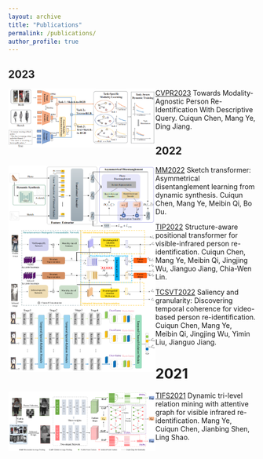 ```yaml
---
layout: archive
title: "Publications"
permalink: /publications/
author_profile: true
---
```


## 2023

<img src='https://github.com/ccq195/ccq195.github.io/blob/master/images/cvpr2023.png' width="300" align="left"> [CVPR2023](https://openaccess.thecvf.com/content/CVPR2023/papers/Chen_Towards_Modality-Agnostic_Person_Re-Identification_With_Descriptive_Query_CVPR_2023_paper.pdf) Towards Modality-Agnostic Person Re-Identification With Descriptive Query. Cuiqun Chen, Mang Ye, Ding Jiang. <strong><span class='show_paper_citations' data='4FA6C0AAAAAJ:qjMakFHDy7sC'></span></strong>

## 2022

<img src="https://github.com/ccq195/ccq195.github.io/blob/master/images/mm2022.png" width="300" align="left" /> [MM2022](https://dl.acm.org/doi/abs/10.1145/3503161.3547993) Sketch transformer: Asymmetrical disentanglement learning from dynamic synthesis. Cuiqun Chen, Mang Ye, Meibin Qi, Bo Du.

<img src="https://github.com/ccq195/ccq195.github.io/blob/master/images/tip2022.png" width="300" align="left" /> [TIP2022](https://ieeexplore.ieee.org/abstract/document/9725265) Structure-aware positional transformer for visible-infrared person re-identification. Cuiqun Chen, Mang Ye, Meibin Qi, Jingjing Wu, Jianguo Jiang, Chia-Wen Lin.     

<img src="https://github.com/ccq195/ccq195.github.io/blob/master/images/tcsvt2022.png" width="300" align="left" /> [TCSVT2022](https://ieeexplore.ieee.org/abstract/document/9729212) Saliency and granularity: Discovering temporal coherence for video-based person re-identification. Cuiqun Chen, Mang Ye, Meibin Qi, Jingjing Wu, Yimin Liu, Jianguo Jiang.


2021
===
<img src="https://github.com/ccq195/ccq195.github.io/blob/master/images/tifs2021.png" width="300" align="left" /> [TIFS2021](https://ieeexplore.ieee.org/abstract/document/9665382) Dynamic tri-level relation mining with attentive graph for visible infrared re-identification. Mang Ye, Cuiqun Chen, Jianbing Shen, Ling Shao.

